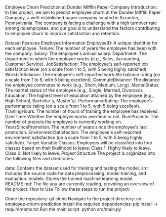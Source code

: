 Employee Churn Prediction at Dunder Mifflin Paper Company
Introduction:
In this project, we aim to predict employee churn at the Dunder Mifflin Paper Company, a well-established paper company located in Scranton, Pennsylvania. The company is facing a challenge with a high turnover rate among its employees, and our goal is to understand the factors contributing to employee churn to improve satisfaction and retention.

Dataset Features
Employee Information
EmployeeID: A unique identifier for each employee.
Tenure: The number of years the employee has been with the company.
Salary: The employee's annual salary.
Department: The department in which the employee works (e.g., Sales, Accounting, Customer Service).
JobSatisfaction: The employee's self-reported job satisfaction level (on a scale from 1 to 5, with 5 being highly satisfied).
WorkLifeBalance: The employee's self-reported work-life balance rating (on a scale from 1 to 5, with 5 being excellent).
CommuteDistance: The distance the employee commutes to work (e.g., Short, Medium, Long).
MaritalStatus: The marital status of the employee (e.g., Single, Married, Divorced).
Education: The highest level of education attained by the employee (e.g., High School, Bachelor's, Master's).
PerformanceRating: The employee's performance rating (on a scale from 1 to 5, with 5 being excellent).
TrainingHours: The number of hours of training the employee has received.
OverTime: Whether the employee works overtime or not.
NumProjects: The number of projects the employee is currently working on.
YearsSincePromotion: The number of years since the employee's last promotion.
EnvironmentSatisfaction: The employee's self-reported environment satisfaction (on a scale from 1 to 5, with 5 being highly satisfied).
Target Variable
Classes: Employees will be classified into four classes based on their likelihood to leave:
Class 1: Highly likely to leave.
Class 0: Not likely to leave.
Project Structure
The project is organized into the following files and directories:

data: Contains the dataset used for training and testing the model.
src: Includes the source code for data preprocessing, model training, and evaluation.
models: Stores the trained machine learning model.
README.md: The file you are currently reading, providing an overview of the project.
How to Use
Follow these steps to run the project:

Clone the repository: git clone <repository-url>
Navigate to the project directory: cd employee-churn-prediction
Install the required dependencies: pip install -r requirements.txt
Run the main script: python src/main.py
